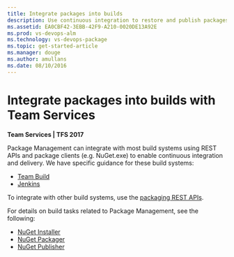 ```yaml
---
title: Integrate packages into builds
description: Use continuous integration to restore and publish packages to Package Management in Visual Studio Team Services and Team Foundation Server
ms.assetid: EA0CBF42-3EBB-42F9-A210-0020DE13A92E
ms.prod: vs-devops-alm
ms.technology: vs-devops-package
ms.topic: get-started-article
ms.manager: douge
ms.author: amullans
ms.date: 08/10/2016
---
```


# Integrate packages into builds with Team Services

**Team Services | TFS 2017**

Package Management can integrate with most build systems using REST APIs and package clients (e.g. NuGet.exe) to enable continuous integration and delivery. We have specific guidance for these build systems:

* [Team Build](team-build.md)
* [Jenkins](jenkins.md)

To integrate with other build systems, use the [packaging REST APIs](../../integrate/rest-api-overview.md).

For details on build tasks related to Package Management, see the following:
* [NuGet Installer](../../build-release/steps/package/nuget-installer.md)
* [NuGet Packager](../../build-release/steps/package/nuget-packager.md)
* [NuGet Publisher](../../build-release/steps/package/nuget-publisher.md)

